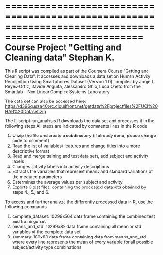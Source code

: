 ======================================================================================================
Course Project "Getting and Cleaning data"
Stephan K.
======================================================================================================

This R script was compiled as part of the Coursera Course "Getting and Cleaning Data". It accesses 
and downloads a data set on Human Activity Recognition Using Smartphones Dataset (Version 1.0) compiled 
by Jorge L. Reyes-Ortiz, Davide Anguita, Alessandro Ghio, Luca Oneto from the 
Smartlab - Non Linear Complex Systems Laboratory

The data set can also be accessed here:
https://d396qusza40orc.cloudfront.net/getdata%2Fprojectfiles%2FUCI%20HAR%20Dataset.zip

The R-script run_analysis.R downloads the data set and processes it in the following steps
All steps are indicated by comments lines in the R code

1. Unzip the file and create a subdirectory (if already done, please change code to comment)
2. Read the list of variables/ features and change titles into a more descriptive format 
3. Read and merge training and test data sets, add subject and activity labels
4. Changes activity labels into activity descriptions
5. Extracts the variables that represent means and standard variations of the meaured parameters
6. Determines the average values per subject and activity
7. Exports 3 test files, containing the processed datasets obtained by steps 4., 5., and 6.


To access and further analyze the differently processed data in R, use the following commands

1. complete_dataset: 10299x564 data frame containing the combined test and trainings set
2. means_and_std: 10299x82 data frame containing all mean or std variables of the complete data set
3. summary: 180x80 data frame containing data from means_and_std where every line represents the mean of every variable for all possible subject/activity type combinations





